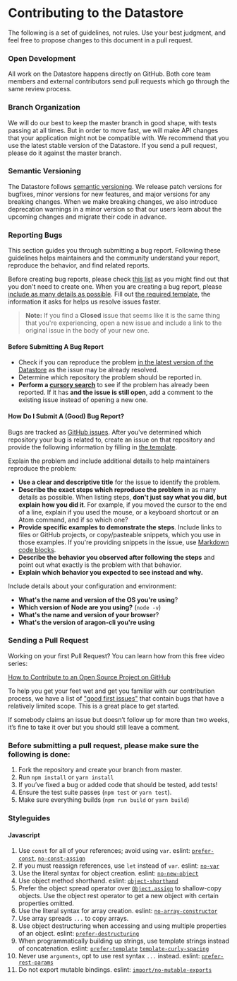 # Contributing to the Datastore

The following is a set of guidelines, not rules. Use your best judgment, and feel free to propose changes to this document in a pull request.

### Open Development
All work on the Datastore happens directly on GitHub. Both core team members and external contributors send pull requests which go through the same review process.

### Branch Organization
We will do our best to keep the master branch in good shape, with tests passing at all times. But in order to move fast, we will make API changes that your application might not be compatible with. We recommend that you use the latest stable version of the Datastore. If you send a pull request, please do it against the master branch.

### Semantic Versioning
The Datastore follows [semantic versioning](http://semver.org). We release patch versions for bugfixes, minor versions for new features, and major versions for any breaking changes. When we make breaking changes, we also introduce deprecation warnings in a minor version so that our users learn about the upcoming changes and migrate their code in advance.

### Reporting Bugs

This section guides you through submitting a bug report. Following these guidelines helps maintainers and the community understand your report, reproduce the behavior, and find related reports.

Before creating bug reports, please check [this list](#before-submitting-a-bug-report) as you might find out that you don't need to create one. When you are creating a bug report, please [include as many details as possible](#how-do-i-submit-a-good-bug-report). Fill out [the required template](ISSUE_TEMPLATE.md), the information it asks for helps us resolve issues faster.

> **Note:** If you find a **Closed** issue that seems like it is the same thing that you're experiencing, open a new issue and include a link to the original issue in the body of your new one.

#### Before Submitting A Bug Report

* Check if you can reproduce the problem [in the latest version of the Datastore](https://www.npmjs.com/package/@espresso-org/datastore) as the issue may be already resolved.
* Determine which repository the problem should be reported in.
* **Perform a [cursory search](https://github.com/search?q=+is%3Aissue+user%3Aespresso-org)** to see if the problem has already been reported. If it has **and the issue is still open**, add a comment to the existing issue instead of opening a new one.

#### How Do I Submit A (Good) Bug Report?

Bugs are tracked as [GitHub issues](https://guides.github.com/features/issues/). After you've determined which repository your bug is related to, create an issue on that repository and provide the following information by filling in [the template](ISSUE_TEMPLATE.md).

Explain the problem and include additional details to help maintainers reproduce the problem:

* **Use a clear and descriptive title** for the issue to identify the problem.
* **Describe the exact steps which reproduce the problem** in as many details as possible. When listing steps, **don't just say what you did, but explain how you did it**. For example, if you moved the cursor to the end of a line, explain if you used the mouse, or a keyboard shortcut or an Atom command, and if so which one?
* **Provide specific examples to demonstrate the steps**. Include links to files or GitHub projects, or copy/pasteable snippets, which you use in those examples. If you're providing snippets in the issue, use [Markdown code blocks](https://help.github.com/articles/markdown-basics/#multiple-lines).
* **Describe the behavior you observed after following the steps** and point out what exactly is the problem with that behavior.
* **Explain which behavior you expected to see instead and why.**

Include details about your configuration and environment:

* **What's the name and version of the OS you're using**?
* **Which version of Node are you using?** (`node -v`)
* **What's the name and version of your browser**?
* **What's the version of aragon-cli you're using**


### Sending a Pull Request

Working on your first Pull Request? You can learn how from this free video series:

[How to Contribute to an Open Source Project on GitHub](https://egghead.io/series/how-to-contribute-to-an-open-source-project-on-github)

To help you get your feet wet and get you familiar with our contribution process, we have a list of ["good first issues"](https://github.com/espresso-org/aragon-datastore/labels/good%20first%20issue) that contain bugs that have a relatively limited scope. This is a great place to get started.

If somebody claims an issue but doesn’t follow up for more than two weeks, it’s fine to take it over but you should still leave a comment.

### Before submitting a pull request, please make sure the following is done:

1. Fork the repository and create your branch from master.
2. Run `npm install` or `yarn install`
3. If you’ve fixed a bug or added code that should be tested, add tests!
4. Ensure the test suite passes (`npm test` or `yarn test`). 
5. Make sure everything builds (`npm run build` or `yarn build`)


### Styleguides

#### Javascript

1. Use `const` for all of your references; avoid using `var`. eslint: [`prefer-const`](https://eslint.org/docs/rules/prefer-const.html), [`no-const-assign`](https://eslint.org/docs/rules/no-const-assign.html)
2. If you must reassign references, use `let` instead of `var`. eslint: [`no-var`](https://eslint.org/docs/rules/no-var.html)
3. Use the literal syntax for object creation. eslint: [`no-new-object`](https://eslint.org/docs/rules/no-new-object.html)
4. Use object method shorthand. eslint: [`object-shorthand`](https://eslint.org/docs/rules/object-shorthand.html)
5. Prefer the object spread operator over [`Object.assign`](https://developer.mozilla.org/en/docs/Web/JavaScript/Reference/Global_Objects/Object/assign) to shallow-copy objects. Use the object rest operator to get a new object with certain properties omitted.
6. Use the literal syntax for array creation. eslint: [`no-array-constructor`](https://eslint.org/docs/rules/no-array-constructor.html)
7. Use array spreads `...` to copy arrays.
8. Use object destructuring when accessing and using multiple properties of an object. eslint: [`prefer-destructuring`](https://eslint.org/docs/rules/prefer-destructuring)
9. When programmatically building up strings, use template strings instead of concatenation. eslint: [`prefer-template`](https://eslint.org/docs/rules/prefer-template.html) [`template-curly-spacing`](https://eslint.org/docs/rules/template-curly-spacing)
10. Never use `arguments`, opt to use rest syntax `...` instead. eslint: [`prefer-rest-params`](https://eslint.org/docs/rules/prefer-rest-params)
11. Do not export mutable bindings.
 eslint: [`import/no-mutable-exports`](https://github.com/benmosher/eslint-plugin-import/blob/master/docs/rules/no-mutable-exports.md)
